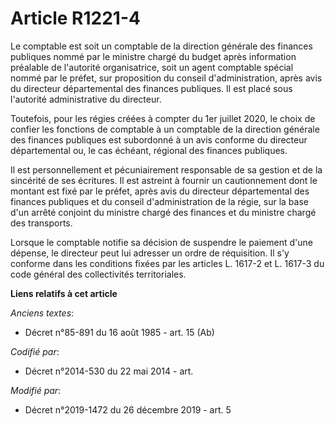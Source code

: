# Article R1221-4

Le comptable est soit un comptable de la direction générale des finances publiques nommé par le ministre chargé du budget
après information préalable de l'autorité organisatrice, soit un agent comptable spécial nommé par le préfet, sur proposition
du conseil d'administration, après avis du directeur départemental des finances publiques. Il est placé sous l'autorité
administrative du directeur.

Toutefois, pour les régies créées à compter du 1er juillet 2020, le choix de confier les fonctions de comptable à un
comptable de la direction générale des finances publiques est subordonné à un avis conforme du directeur départemental ou, le
cas échéant, régional des finances publiques.

Il est personnellement et pécuniairement responsable de sa gestion et de la sincérité de ses écritures. Il est astreint à
fournir un cautionnement dont le montant est fixé par le préfet, après avis du directeur départemental des finances publiques
et du conseil d'administration de la régie, sur la base d'un arrêté conjoint du ministre chargé des finances et du ministre
chargé des transports.

Lorsque le comptable notifie sa décision de suspendre le paiement d'une dépense, le directeur peut lui adresser un ordre de
réquisition. Il s'y conforme dans les conditions fixées par les articles L. 1617-2 et L. 1617-3 du code général des
collectivités territoriales.

**Liens relatifs à cet article**

_Anciens textes_:

  - Décret n°85-891 du 16 août 1985 - art. 15 (Ab)

_Codifié par_:

  - Décret n°2014-530 du 22 mai 2014 - art.

_Modifié par_:

  - Décret n°2019-1472 du 26 décembre 2019 - art. 5
